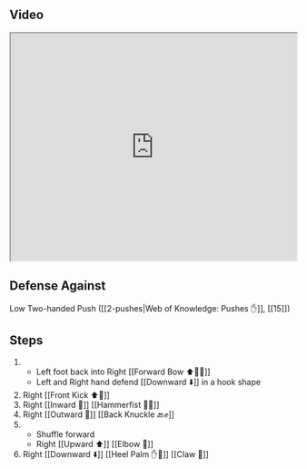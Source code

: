 ## Video

<iframe src="https://www.youtube.com/embed/yFV0-wbtDSc" width="100%" height="400"></iframe>

## Defense Against

Low Two-handed Push ([[2-pushes|Web of Knowledge: Pushes ✋]], [[15]])

## Steps

1. - Left foot back into Right [[Forward Bow ⬆️🧍‍♂️]]
    - Left and Right hand defend [[Downward ⬇️]] in a hook shape
2. Right [[Front Kick ⬆️🦵]]
3. Right [[Inward 🔽]] [[Hammerfist 🔨✊]]
4. Right [[Outward 🔼]] [[Back Knuckle 🔙✊]]
5. - Shuffle forward
    - Right [[Upward ⬆️]] [[Elbow 💪]]
6. Right [[Downward ⬇️]] [[Heel Palm ✋🌴]] [[Claw 🐯]]